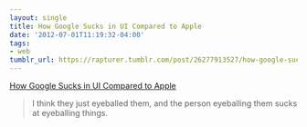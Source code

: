 ```yaml
---
layout: single
title: How Google Sucks in UI Compared to Apple
date: '2012-07-01T11:19:32-04:00'
tags:
- web
tumblr_url: https://rapturer.tumblr.com/post/26277913527/how-google-sucks-in-ui-compared-to-apple
---
```

[How Google Sucks in UI Compared to Apple](http://www.androidpolice.com/2012/06/30/getting-to-know-android-4-1-part-1-the-basics-slide-unlock-software-buttons-and-new-icons/)  

> I think they just eyeballed them, and the person eyeballing them sucks at eyeballing things.

